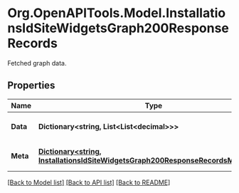 # Org.OpenAPITools.Model.InstallationsIdSiteWidgetsGraph200ResponseRecords
Fetched graph data.

## Properties

Name | Type | Description | Notes
------------ | ------------- | ------------- | -------------
**Data** | **Dictionary&lt;string, List&lt;List&lt;decimal&gt;&gt;&gt;** | Data points per attribute. | 
**Meta** | [**Dictionary&lt;string, InstallationsIdSiteWidgetsGraph200ResponseRecordsMetaValue&gt;**](InstallationsIdSiteWidgetsGraph200ResponseRecordsMetaValue.md) | Meta data per attribute. | 

[[Back to Model list]](../../README.md#documentation-for-models) [[Back to API list]](../../README.md#documentation-for-api-endpoints) [[Back to README]](../../README.md)


